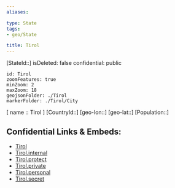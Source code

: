```yaml
---
aliases: 

type: State
tags:
- geo/State

title: Tirol
---
```

[StateId::]
isDeleted: false
confidential: public
```leaflet
id: Tirol
zoomFeatures: true 
minZoom: 2 
maxZoom: 18
geojsonFolder: ./Tirol
markerFolder: ./Tirol/City
```

[ name :: Tirol ]
[CountryId::]
[geo-lon::]
[geo-lat::]
[Population::]



## Confidential Links & Embeds: 
- [Tirol](../../../../../../_public/geo/Continent/Europe/Austria/State/Tirol.md) 
- [Tirol.internal](../../../../../../_internal/geo/Continent/Europe/Austria/State/Tirol.internal.md) 
- [Tirol.protect](../../../../../../_protect/geo/Continent/Europe/Austria/State/Tirol.protect.md) 
- [Tirol.private](../../../../../../_private/geo/Continent/Europe/Austria/State/Tirol.private.md) 
- [Tirol.personal](../../../../../../_personal/geo/Continent/Europe/Austria/State/Tirol.personal.md) 
- [Tirol.secret](../../../../../../_secret/geo/Continent/Europe/Austria/State/Tirol.secret.md) 
